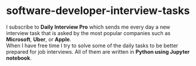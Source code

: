 # software-developer-interview-tasks
I subscribe to **Daily Interview Pro** which sends me every day a new interview task that is asked by the most popular companies such as **Microsoft**, **Uber**, or **Apple**. <br>
When I have free time I try to solve some of the daily tasks to be better prepared for job interviews. All of them are written in **Python using Jupyter notebook**.
